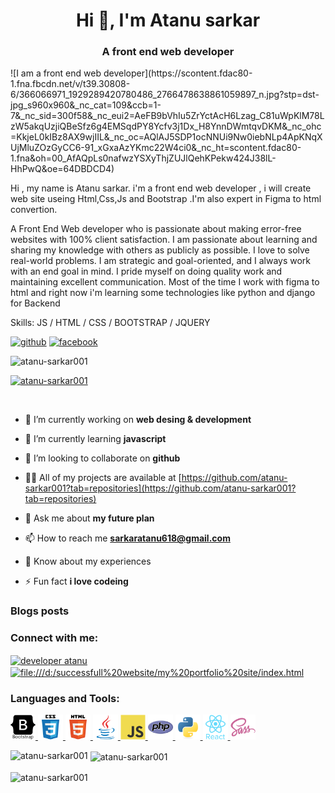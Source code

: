 <h1 align="center">Hi 👋, I'm Atanu sarkar</h1>
<h3 align="center">A front end web developer</h3>
![I am a front end web developer](https://scontent.fdac80-1.fna.fbcdn.net/v/t39.30808-6/366066971_1929289420780486_2766478638861059897_n.jpg?stp=dst-jpg_s960x960&_nc_cat=109&ccb=1-7&_nc_sid=300f58&_nc_eui2=AeFB9bVhIu5ZrYctAcH6Lzag_C81uWpKlM78LzW5akqUzjiQBeSfz6g4EMSqdPY8Ycfv3j1Dx_H8YnnDWmtqvDKM&_nc_ohc=KkjeL0kIBz8AX9wjIIL&_nc_oc=AQlAJ5SDP1ocNNUi9Nw0iebNLp4ApKNqXUjMluZOzGyCC6-91_xGxaAzYKmc22W4ci0&_nc_ht=scontent.fdac80-1.fna&oh=00_AfAQpLs0nafwzYSXyThjZUJlQehKPekw424J38lL-HhPwQ&oe=64DBDCD4)

Hi , my name is Atanu sarkar. i'm a front end web developer , i will create web site useing Html,Css,Js and Bootstrap .I'm also expert in Figma to html convertion.

A Front End Web developer who is passionate about making error-free websites with 100% client satisfaction. I am passionate about learning and sharing my knowledge with others as publicly as possible. I love to solve real-world problems. I am strategic and goal-oriented, and I always work with an end goal in mind. I pride myself on doing quality work and maintaining excellent communication. Most of the time I work with figma to html and right now i'm learning some technologies like python and django for Backend

Skills:  JS / HTML / CSS / BOOTSTRAP / JQUERY



[<img src='https://cdn.jsdelivr.net/npm/simple-icons@3.0.1/icons/github.svg' alt='github' height='40'>](https://github.com/https://github.com/atanu-sarkar001)  [<img src='https://cdn.jsdelivr.net/npm/simple-icons@3.0.1/icons/facebook.svg' alt='facebook' height='40'>](https://www.facebook.com/https://www.facebook.com/profile.php?id=100095443154164)  



<p align="left"> <img src="https://komarev.com/ghpvc/?username=atanu-sarkar001&label=Profile%20views&color=0e75b6&style=flat" alt="atanu-sarkar001" /> </p>

<p align="left"> <a href="https://github.com/ryo-ma/github-profile-trophy"><img src="https://github-profile-trophy.vercel.app/?username=atanu-sarkar001" alt="atanu-sarkar001" /></a> </p>

<p align="left"> <a href="https://twitter.com/" target="blank"><img src="https://img.shields.io/twitter/follow/?logo=twitter&style=for-the-badge" alt="" /></a> </p>

- 🔭 I’m currently working on **web desing & development**

- 🌱 I’m currently learning **javascript**

- 👯 I’m looking to collaborate on **github**

- 👨‍💻 All of my projects are available at [https://github.com/atanu-sarkar001?tab=repositories](https://github.com/atanu-sarkar001?tab=repositories)

- 💬 Ask me about **my future plan**

- 📫 How to reach me **sarkaratanu618@gmail.com**

- 📄 Know about my experiences

- ⚡ Fun fact **i love codeing**

### Blogs posts
<!-- BLOG-POST-LIST:START -->
<!-- BLOG-POST-LIST:END -->

<h3 align="left">Connect with me:</h3>
<p align="left">
<a href="https://fb.com/developer atanu" target="blank"><img align="center" src="https://raw.githubusercontent.com/rahuldkjain/github-profile-readme-generator/master/src/images/icons/Social/facebook.svg" alt="developer atanu" height="30" width="40" /></a>
<a href="/file:///d:/successfull%20website/my%20portfolio%20site/index.html" target="blank"><img align="center" src="https://raw.githubusercontent.com/rahuldkjain/github-profile-readme-generator/master/src/images/icons/Social/rss.svg" alt="file:///d:/successfull%20website/my%20portfolio%20site/index.html" height="30" width="40" /></a>
</p>

<h3 align="left">Languages and Tools:</h3>
<p align="left"> <a href="https://getbootstrap.com" target="_blank" rel="noreferrer"> <img src="https://raw.githubusercontent.com/devicons/devicon/master/icons/bootstrap/bootstrap-plain-wordmark.svg" alt="bootstrap" width="40" height="40"/> </a> <a href="https://www.w3schools.com/css/" target="_blank" rel="noreferrer"> <img src="https://raw.githubusercontent.com/devicons/devicon/master/icons/css3/css3-original-wordmark.svg" alt="css3" width="40" height="40"/> </a> <a href="https://www.w3.org/html/" target="_blank" rel="noreferrer"> <img src="https://raw.githubusercontent.com/devicons/devicon/master/icons/html5/html5-original-wordmark.svg" alt="html5" width="40" height="40"/> </a> <a href="https://www.java.com" target="_blank" rel="noreferrer"> <img src="https://raw.githubusercontent.com/devicons/devicon/master/icons/java/java-original.svg" alt="java" width="40" height="40"/> </a> <a href="https://developer.mozilla.org/en-US/docs/Web/JavaScript" target="_blank" rel="noreferrer"> <img src="https://raw.githubusercontent.com/devicons/devicon/master/icons/javascript/javascript-original.svg" alt="javascript" width="40" height="40"/> </a> <a href="https://www.php.net" target="_blank" rel="noreferrer"> <img src="https://raw.githubusercontent.com/devicons/devicon/master/icons/php/php-original.svg" alt="php" width="40" height="40"/> </a> <a href="https://www.python.org" target="_blank" rel="noreferrer"> <img src="https://raw.githubusercontent.com/devicons/devicon/master/icons/python/python-original.svg" alt="python" width="40" height="40"/> </a> <a href="https://reactjs.org/" target="_blank" rel="noreferrer"> <img src="https://raw.githubusercontent.com/devicons/devicon/master/icons/react/react-original-wordmark.svg" alt="react" width="40" height="40"/> </a> <a href="https://sass-lang.com" target="_blank" rel="noreferrer"> <img src="https://raw.githubusercontent.com/devicons/devicon/master/icons/sass/sass-original.svg" alt="sass" width="40" height="40"/> </a> </p>

<p><img align="left" src="https://github-readme-stats.vercel.app/api/top-langs?username=atanu-sarkar001&show_icons=true&locale=en&layout=compact" alt="atanu-sarkar001" /></p>

<p>&nbsp;<img align="center" src="https://github-readme-stats.vercel.app/api?username=atanu-sarkar001&show_icons=true&locale=en" alt="atanu-sarkar001" /></p>

<p><img align="center" src="https://github-readme-streak-stats.herokuapp.com/?user=atanu-sarkar001&" alt="atanu-sarkar001" /></p>


